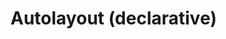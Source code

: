 # Autolayout (declarative)

<div id="example"></div>
<script type="application/javascript">
  new Vue({
    el: '#example',
    template: '<live-code class="full" :template="code" mode="html>iframe" :debounce="1000" />',
    data: {
      code:
`
<body touch-action="none">
<script src="${location.origin+location.pathname}/global.js"><\/script>
<!-- pep.js provides the pointer events (pointermove, pointerdown, etc) -->
<script src="https://code.jquery.com/pep/0.4.3/pep.js"><\/script>

<style>
    body, html {
        width: 100%; height: 100%;
        margin: 0; padding: 0;
        overflow: hidden;
        touch-action: none; /* prevent touch drag from scrolling */
    }
</style>

<!-- In general it is always better to ensure custom elements are defined before using them. -->
<!-- FIXME: If we move this script to after the scene's markup, then the last item in the layout never becomes visible for some reason. -->
<script> LUME.useDefaultNames() <\/script>

<lume-scene id="scene" webgl>
    <lume-ambient-light intensity="0.1"></lume-ambient-light>
    <lume-point-light
        id="light"
        color="white"
        position="300 300 120"
        size="0 0 0"
        cast-shadow="true"
        intensity="0.5"
        >
        <lume-mesh
            has="sphere-geometry basic-material"
            size="10 10 10"
            color="white"
            receive-shadow="false"
            cast-shadow="false"
            mount-point="0.5 0.5 0.5"
            style="pointer-events: none"
            >
        </lume-sphere>
    </lume-point-light>
    <lume-autolayout-node
        id="layout"
        size="100 100 0" TODO="why do we need Z size 0 here, but not in the imperative example?"
        position="0 0 0"
        align=" 0.5 0.5 0"
        mount-point=" 0.5 0.5 0"
        visual-format="
            V:|-[child1(child3)]-[child3]-|
            V:|-[child2(child4)]-[child4]-|
            V:[child5(child4)]-|
            |-[child1(child2)]-[child2]-|
            |-[child3(child4,child5)]-[child4]-[child5]-|
        "
        style="background: rgba(0,0,0,0.3)"
    >
        <lume-dom-plane size="1 1 0" color="deeppink" class="child1">This is a paragraph of text to show that it reflows when the size of the layout changes size so that the awesomeness can be observed in its fullness.</lume-dom-plane>
        <lume-dom-plane size="1 1 0" color="deeppink" class="child2">This is a paragraph of text to show that it reflows when the size of the layout changes size so that the awesomeness can be observed in its fullness.</lume-dom-plane>
        <lume-dom-plane size="1 1 0" color="deeppink" class="child3">This is a paragraph of text to show that it reflows when the size of the layout changes size so that the awesomeness can be observed in its fullness.</lume-dom-plane>
        <lume-dom-plane size="1 1 0" color="deeppink" class="child4">This is a paragraph of text to show that it reflows when the size of the layout changes size so that the awesomeness can be observed in its fullness.</lume-dom-plane>
        <lume-dom-plane size="1 1 0" color="deeppink" class="child5">This is a paragraph of text to show that it reflows when the size of the layout changes size so that the awesomeness can be observed in its fullness.</lume-dom-plane>
    </lume-autolayout-node>
</lume-scene>

<script>
    const layout = document.querySelector('#layout')
    layout.size = (x,y,z,t) => [600+200*Math.sin(t/1000),400+200*Math.sin(t/1000),z]

    const light = document.querySelector('#light')

    document.addEventListener('pointermove', function(e) {
        e.preventDefault()
        light.position.x = e.clientX
        light.position.y = e.clientY
    })

    const vfl1 = \`
        //viewport aspect-ratio:3/1 max-height:300
        H:|-[row:[child1(child2,child5)]-[child2]-[child5]]-|
        V:|-[row]-|
    \`
    const vfl2 = \`
        V:|-[child1(child3)]-[child3]-|
        V:|-[child2(child4)]-[child4]-|
        V:[child5(child4)]-|
        |-[child1(child2)]-[child2]-|
        |-[child3(child4,child5)]-[child4]-[child5]-|
    \`

    let lastSize = 'big'
    let size = 'big' // or 'small'

    layout.on('sizechange', ({x, y, z}) => {
        if (x <= 600) size = 'small'
        else size = 'big'

        if (lastSize !== size) {
            if (size === 'small') layout.visualFormat = vfl1
            else layout.visualFormat = vfl2
        }

        lastSize = size
    })

    Array.from( document.querySelectorAll('lume-dom-plane') ).forEach(plane => {
        plane.three.material.opacity = 0.3
        plane.needsUpdate()
    })

    light.three.shadow.radius = 2
    light.three.distance = 800
    light.three.shadow.bias = -0.01
    light.needsUpdate()
<\/script>
</body>
`
    },
  })
</script>
